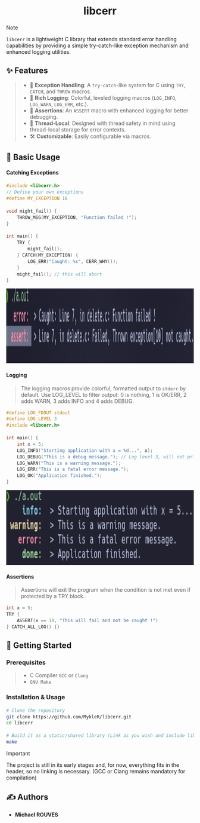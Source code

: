 <div align="center">

# libcerr

</div>

> [!NOTE]
> `libcerr` is a lightweight C library that extends standard error handling capabilities by providing a simple try-catch-like exception mechanism and enhanced logging utilities.

## ✨ Features

> - 🎯 **Exception Handling**: A `try-catch`-like system for C using `TRY`, `CATCH`, and `THROW` macros.
> - 📣 **Rich Logging**: Colorful, leveled logging macros (`LOG_INFO`, `LOG_WARN`, `LOG_ERR`, etc.).
> - 🚧 **Assertions**: An `ASSERT` macro with enhanced logging for better debugging.
> - 🔩 **Thread-Local**: Designed with thread safety in mind using thread-local storage for error contexts.
> - 🛠️ **Customizable**: Easily configurable via macros.

## 📖 Basic Usage

#### Catching Exceptions
```c
#include <libcerr.h>
// Define your own exceptions
#define MY_EXCEPTION 10

void might_fail() {
    THROW_MSG(MY_EXCEPTION, "Function failed !");
}

int main() {
    TRY {
        might_fail();
    } CATCH(MY_EXCEPTION) {
        LOG_ERR("Caught: %s", CERR_WHY());
    }
    might_fail(); // this will abort
}
```
<img src="https://github.com/MykleR/libcerr/blob/main/screenshots/Screenshot_20251009_170959.png" height="200"/>

#### Logging

> The logging macros provide colorful, formatted output to `stderr` by default.
> Use LOG_LEVEL to filter output: 0 is nothing, 1 is OK/ERR, 2 adds WARN, 3 adds INFO and 4 adds DEBUG.

```c
#define LOG_FDOUT stdout
#define LOG_LEVEL 3
#include <libcerr.h>

int main() {
	int x = 5;
	LOG_INFO("Starting application with x = %d...", x);
	LOG_DEBUG("This is a debug message."); // Log level 3, will not print
	LOG_WARN("This is a warning message.");
	LOG_ERR("This is a fatal error message.");
	LOG_OK("Application finished.");
}
```
<img src="https://github.com/MykleR/libcerr/blob/main/screenshots/screenshot_20251003_122852.png" height="200"/>

#### Assertions
 > Assertions will exit the program when the condition is not met even if protected by a TRY block.
```c
int x = 5;
TRY {
    ASSERT(x == 10, "This will fail and not be caught !")
} CATCH_ALL_LOG() {}
```

## 🚀 Getting Started

### Prerequisites

> - C Compiler `GCC` or `Clang`
> - `GNU Make`

### Installation & Usage

```bash
# Clone the repository
git clone https://github.com/MykleR/libcerr.git
cd libcerr

# Build it as a static/shared library (Link as you wish and include libcerr.h)
make
```
> [!IMPORTANT]
> The project is still in its early stages and, for now, everything fits in the header, so no linking is necessary.
> (GCC or Clang remains mandatory for compilation)

## ✍️ Authors

- **Michael ROUVES**
